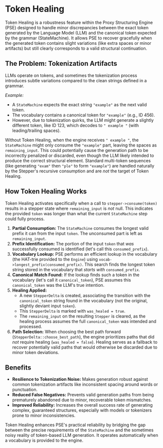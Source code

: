 # Token Healing

Token Healing is a robustness feature within the Proxy Structuring Engine (PSE) designed to handle minor discrepancies between the exact token generated by the Language Model (LLM) and the canonical token expected by the grammar (StateMachine). It allows PSE to recover gracefully when the generated token contains slight variations (like extra spaces or minor artifacts) but still clearly corresponds to a valid structural continuation.

## The Problem: Tokenization Artifacts

LLMs operate on tokens, and sometimes the tokenization process introduces subtle variations compared to the clean strings defined in a grammar.

*Example:*
*   A `StateMachine` expects the exact string `"example"` as the next valid token.
*   The vocabulary contains a canonical token for `"example"` (e.g., ID 456).
*   However, due to tokenization quirks, the LLM might generate a slightly different token, like ID 123, which decodes to `" example "` (with leading/trailing spaces).

Without Token Healing, when the engine receives `" example "`, the `StateMachine` might only consume the `"example"` part, leaving the spaces as `remaining_input`. This could potentially cause the generation path to be incorrectly penalized or discarded, even though the LLM likely intended to produce the correct structural element. Standard multi-token sequences (like generating `"exam"` then `"ple"` to form `"example"`) are handled naturally by the Stepper's recursive consumption and are *not* the target of Token Healing.

## How Token Healing Works

Token Healing activates specifically when a call to `stepper->consume(token)` results in a stepper state where `remaining_input` is *not* null. This indicates the provided `token` was longer than what the current `StateMachine` step could fully process.

1.  **Partial Consumption:** The `StateMachine` consumes the longest valid prefix it can from the input `token`. The unconsumed part is left as `remaining_input`.
2.  **Prefix Identification:** The portion of the input `token` that *was* successfully consumed is identified (let's call this `consumed_prefix`).
3.  **Vocabulary Lookup:** PSE performs an efficient lookup in the vocabulary (the HAT-trie provided to the `Engine`) using `vocab->longest_prefix(consumed_prefix)`. This search finds the longest token string stored in the vocabulary that *starts with* `consumed_prefix`.
4.  **Canonical Match Found:** If the lookup finds such a token in the vocabulary (let's call it `canonical_token`), PSE assumes this `canonical_token` was the LLM's true intention.
5.  **Healing Applied:**
    *   A new `StepperDelta` is created, associating the transition with the `canonical_token` string found in the vocabulary (not the original, slightly deviant input `token`).
    *   This `StepperDelta` is marked with `was_healed = true`.
    *   The `remaining_input` on the resulting `Stepper` is cleared, as the healing process assumes the full `canonical_token` was intended and processed.
6.  **Path Selection:** When choosing the best path forward (`StepperDelta::choose_best_path`), the engine prioritizes paths that did *not* require healing (`was_healed = false`). Healing serves as a fallback to recover potentially valid paths that would otherwise be discarded due to minor token deviations.

## Benefits

*   **Resilience to Tokenization Noise:** Makes generation robust against common tokenization artifacts like inconsistent spacing around words or punctuation.
*   **Reduced False Negatives:** Prevents valid generation paths from being prematurely abandoned due to minor, recoverable token mismatches.
*   **Improved Reliability:** Increases the overall success rate of generating complex, guaranteed structures, especially with models or tokenizers prone to minor inconsistencies.

Token Healing enhances PSE's practical reliability by bridging the gap between the precise requirements of the `StateMachine` and the sometimes noisy reality of token-based LLM generation. It operates automatically when a vocabulary is provided to the engine.